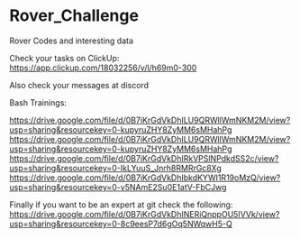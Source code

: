 # Rover_Challenge

Rover Codes and interesting data

Check your tasks on ClickUp: https://app.clickup.com/18032256/v/l/h69m0-300

Also check your messages at discord

Bash Trainings:

https://drive.google.com/file/d/0B7iKrGdVkDhILU9QRWllWmNKM2M/view?usp=sharing&resourcekey=0-kupyruZHY8ZyMM6sMHahPg
https://drive.google.com/file/d/0B7iKrGdVkDhILU9QRWllWmNKM2M/view?usp=sharing&resourcekey=0-kupyruZHY8ZyMM6sMHahPg
https://drive.google.com/file/d/0B7iKrGdVkDhIRkVPSlNPdkdSS2c/view?usp=sharing&resourcekey=0-IkLYuuS_Jnrh8RMRrGc8Xg
https://drive.google.com/file/d/0B7iKrGdVkDhIbkdKYWI1R19oMzQ/view?usp=sharing&resourcekey=0-v5NAmE2Su0E1atV-FbCJwg

Finally if you want to be an expert at git check the following:
  https://drive.google.com/file/d/0B7iKrGdVkDhINERiQnppOU5IVVk/view?usp=sharing&resourcekey=0-8c9eesP7d6gOq5NWqwH5-Q
 
